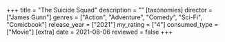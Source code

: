 +++
title = "The Suicide Squad"
description = ""
[taxonomies]
director = ["James Gunn"] 
genres = ["Action", "Adventure", "Comedy", "Sci-Fi", "Comicbook"]
release_year = ["2021"]
my_rating = ["4"]
consumed_type = ["Movie"]
[extra]
date = 2021-08-06
reviewed = false
+++
